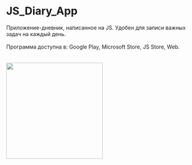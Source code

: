 # JS_Diary_App
Приложение-дневник, написанное на JS. Удобен для записи важных задач на каждый день.
<br><br>
Программа доступна в: Google Play, Microsoft Store, JS Store, Web.
<br><br><br>
<a href="https://jsstore.difres.ru/product?id=1"><img src="https://jsstore.difres.ru/img/buttons/js_store.jpg" width="256px"></a>
